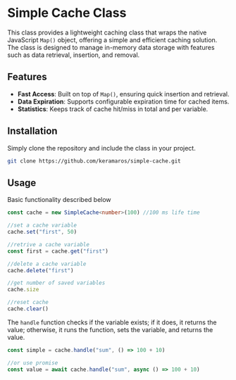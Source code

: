 # Simple Cache Class

This class provides a lightweight caching class that wraps the native JavaScript `Map()` object, offering a simple and efficient caching solution. The class is designed to manage in-memory data storage with features such as data retrieval, insertion, and removal.

## Features

- **Fast Access**: Built on top of `Map()`, ensuring quick insertion and retrieval.
- **Data Expiration**: Supports configurable expiration time for cached items.
- **Statistics**: Keeps track of cache hit/miss in total and per variable.

## Installation

Simply clone the repository and include the class in your project.

```bash
git clone https://github.com/keramaros/simple-cache.git
```

## Usage

Basic functionality described below

```typescript
const cache = new SimpleCache<number>(100) //100 ms life time

//set a cache variable
cache.set("first", 50)

//retrive a cache variable
const first = cache.get("first")

//delete a cache variable
cache.delete("first")

//get number of saved variables
cache.size

//reset cache
cache.clear()
```

The `handle` function checks if the variable exists; if it does, it returns the value; otherwise, it runs the function, sets the variable, and returns the value.

```typescript
const simple = cache.handle("sum", () => 100 + 10)

//or use promise
const value = await cache.handle("sum", async () => 100 + 10)
```
